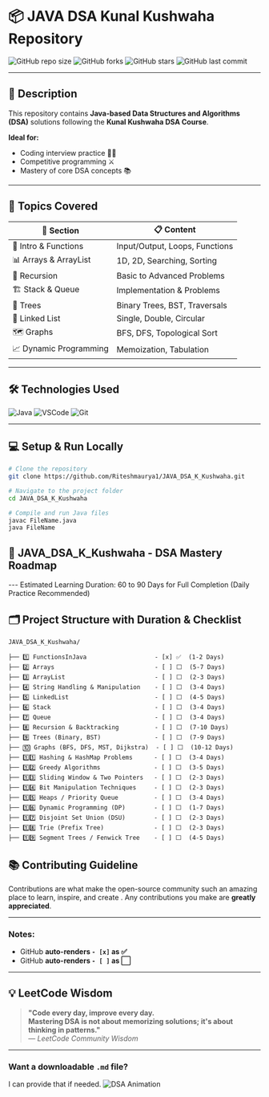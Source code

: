 # 📦 JAVA DSA Kunal Kushwaha Repository

![GitHub repo size](https://img.shields.io/github/repo-size/Riteshmaurya1/JAVA_DSA_K_Kushwaha?color=blue&style=for-the-badge)
![GitHub forks](https://img.shields.io/github/forks/Riteshmaurya1/JAVA_DSA_K_Kushwaha?style=for-the-badge)
![GitHub stars](https://img.shields.io/github/stars/Riteshmaurya1/JAVA_DSA_K_Kushwaha?style=for-the-badge)
![GitHub last commit](https://img.shields.io/github/last-commit/Riteshmaurya1/JAVA_DSA_K_Kushwaha?style=for-the-badge)

---

## 📝 Description

This repository contains **Java-based Data Structures and Algorithms (DSA)** solutions following the **Kunal Kushwaha DSA Course**.

**Ideal for:**

- Coding interview practice 👨‍💻
- Competitive programming ⚔️
- Mastery of core DSA concepts 📚

---

## 🚀 Topics Covered

| 📂 **Section**                          | 📋 **Content**                 |
| ---------------------------------------- | ------------------------------ |
| 🚀 Intro & Functions                     | Input/Output, Loops, Functions |
| 📊 Arrays & ArrayList                    | 1D, 2D, Searching, Sorting     |
| 🧵 Recursion                             | Basic to Advanced Problems     |
| 🏗️ Stack & Queue                         | Implementation & Problems      |
| 🌲 Trees                                  | Binary Trees, BST, Traversals  |
| 🔗 Linked List                            | Single, Double, Circular       |
| 🗺️ Graphs                                 | BFS, DFS, Topological Sort     |
| 📈 Dynamic Programming                    | Memoization, Tabulation        |

---

## 🛠️ Technologies Used

![Java](https://img.shields.io/badge/Java-ED8B00?style=for-the-badge&logo=java&logoColor=white)
![VSCode](https://img.shields.io/badge/VSCode-0078d7?style=for-the-badge&logo=visual-studio-code&logoColor=white)
![Git](https://img.shields.io/badge/Git-F05032?style=for-the-badge&logo=git&logoColor=white)

---

## 💻 Setup & Run Locally

```bash
# Clone the repository
git clone https://github.com/Riteshmaurya1/JAVA_DSA_K_Kushwaha.git

# Navigate to the project folder
cd JAVA_DSA_K_Kushwaha

# Compile and run Java files
javac FileName.java
java FileName
```

## 📂 JAVA_DSA_K_Kushwaha - DSA Mastery Roadmap

--- Estimated Learning Duration: 60 to 90 Days for Full Completion (Daily Practice Recommended)

## 🗂️ Project Structure with Duration & Checklist

```base
JAVA_DSA_K_Kushwaha/

├── 1️⃣ FunctionsInJava                   - [x] ✅  (1-2 Days)
├── 2️⃣ Arrays                            - [ ] ⬜  (5-7 Days)
├── 3️⃣ ArrayList                         - [ ] ⬜  (2-3 Days)
├── 4️⃣ String Handling & Manipulation    - [ ] ⬜  (3-4 Days)
├── 5️⃣ LinkedList                        - [ ] ⬜  (4-5 Days)
├── 6️⃣ Stack                             - [ ] ⬜  (3-4 Days)
├── 7️⃣ Queue                             - [ ] ⬜  (3-4 Days)
├── 8️⃣ Recursion & Backtracking          - [ ] ⬜  (7-10 Days)
├── 9️⃣ Trees (Binary, BST)               - [ ] ⬜  (7-9 Days)
├── 🔟 Graphs (BFS, DFS, MST, Dijkstra)  - [ ] ⬜  (10-12 Days)
├── 1️⃣1️⃣ Hashing & HashMap Problems      - [ ] ⬜  (3-4 Days)
├── 1️⃣2️⃣ Greedy Algorithms               - [ ] ⬜  (3-5 Days)
├── 1️⃣3️⃣ Sliding Window & Two Pointers   - [ ] ⬜  (2-3 Days)
├── 1️⃣4️⃣ Bit Manipulation Techniques     - [ ] ⬜  (2-3 Days)
├── 1️⃣5️⃣ Heaps / Priority Queue          - [ ] ⬜  (3-4 Days)
├── 1️⃣6️⃣ Dynamic Programming (DP)        - [ ] ⬜  (1-7 Days)
├── 1️⃣7️⃣ Disjoint Set Union (DSU)        - [ ] ⬜  (2-3 Days)
├── 1️⃣8️⃣ Trie (Prefix Tree)              - [ ] ⬜  (2-3 Days)
├── 1️⃣9️⃣ Segment Trees / Fenwick Tree    - [ ] ⬜  (4-5 Days)
```

## 📚 Contributing Guideline

Contributions are what make the open-source community such an amazing place to learn, inspire, and create . Any contributions you make are **greatly appreciated**.

---

### **Notes:**

- GitHub **auto-renders `- [x]` as ✅**
- GitHub **auto-renders `- [ ]` as ⬜**

---

## 💡 LeetCode Wisdom

> **"Code every day, improve every day.  
> Mastering DSA is not about memorizing solutions; it's about thinking in patterns."**  
> — _LeetCode Community Wisdom_

---

### **Want a downloadable `.md` file?**

I can provide that if needed.
![DSA Animation](https://media.giphy.com/media/qgQUggAC3Pfv687qPC/giphy.gif)
